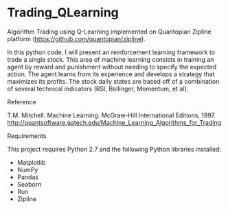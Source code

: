 # Trading_QLearning

Algorithm Trading using Q-Learning implemented on Quantopian Zipline platform (https://github.com/quantopian/zipline).

In this python code, I will present an reinforcement learning framework to trade a single stock. This area of machine learning consists in training an agent by reward and punishment without needing to specify the expected action. The agent learns from its experience and develops a strategy that maximizes its profits. The stock daily states are based off of a combination of several technical indicators (RSI, Bollinger, Momentum, et al).

Reference

T.M. Mitchell. Machine Learning. McGraw-Hill International Editions, 1997. 
http://quantsoftware.gatech.edu/Machine_Learning_Algorithms_for_Trading

Requirements

This project requires Python 2.7 and the following Python libraries installed:
* Matplotlib 
* NumPy 
* Pandas 
* Seaborn 
* Run 
* Zipline
